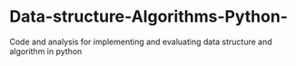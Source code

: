 # Data-structure-Algorithms-Python-
Code and analysis for implementing and evaluating data structure and algorithm in python
